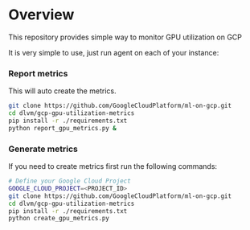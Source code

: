 # Overview

This repository provides simple way to monitor GPU utilization on GCP

It is very simple to use, just run agent on each of your instance:

### Report metrics

This will auto create the metrics. 

```bash
git clone https://github.com/GoogleCloudPlatform/ml-on-gcp.git
cd dlvm/gcp-gpu-utilization-metrics
pip install -r ./requirements.txt
python report_gpu_metrics.py &
```

### Generate metrics

If you need to create metrics first run the following commands:

```bash
# Define your Google Cloud Project
GOOGLE_CLOUD_PROJECT=<PROJECT_ID>
git clone https://github.com/GoogleCloudPlatform/ml-on-gcp.git
cd dlvm/gcp-gpu-utilization-metrics
pip install -r ./requirements.txt
python create_gpu_metrics.py
```
